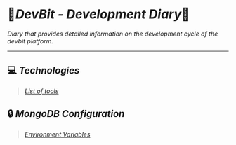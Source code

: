 # 🎉*DevBit - Development Diary*🎉
*Diary that provides detailed information on the development cycle of the devbit platform.*

---

## ‎‍💻 *Technologies*
> *[List of tools](./files/technologies.md)*

## 🔒 *MongoDB Configuration*
> *[Environment Variables](./files/env.md)*

